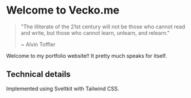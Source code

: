 # Welcome to Vecko.me

> "The illiterate of the 21st century will not be those who cannot read and write, but those who cannot learn, unlearn, and relearn."
>
> ~ Alvin Toffler

Welcome to my portfolio website!! It pretty much speaks for itself.

## Technical details

Implemented using Sveltkit with Tailwind CSS.
